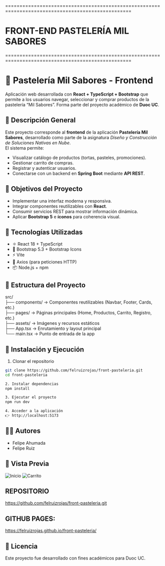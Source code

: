 ==================================================================================================
# FRONT-END PASTELERÍA MIL SABORES
==================================================================================================

# 🍰 Pastelería Mil Sabores - Frontend

Aplicación web desarrollada con **React + TypeScript + Bootstrap** que permite a los usuarios navegar, seleccionar y comprar productos de la pastelería “Mil Sabores”. Forma parte del proyecto académico de **Duoc UC**.

## 📝 Descripción General
Este proyecto corresponde al **frontend** de la aplicación **Pastelería Mil Sabores**, desarrollado como parte de la asignatura *Diseño y Construcción de Soluciones Nativas en Nube*.  
El sistema permite:
- Visualizar catálogo de productos (tortas, pasteles, promociones).  
- Gestionar carrito de compras.  
- Registrar y autenticar usuarios.  
- Conectarse con un backend en **Spring Boot** mediante **API REST**.

## 🎯 Objetivos del Proyecto
- Implementar una interfaz moderna y responsiva.  
- Integrar componentes reutilizables con **React**.  
- Consumir servicios REST para mostrar información dinámica.  
- Aplicar **Bootstrap 5** e **íconos** para coherencia visual.  

## 🧱 Tecnologías Utilizadas
- ⚛️ React 18 + TypeScript  
- 🎨 Bootstrap 5.3 + Bootstrap Icons  
- ⚡ Vite  
- 🔗 Axios (para peticiones HTTP)  
- 📦 Node.js + npm  

## 📂 Estructura del Proyecto
src/  
├── components/ → Componentes reutilizables (Navbar, Footer, Cards, etc.)  
├── pages/ → Páginas principales (Home, Productos, Carrito, Registro, etc.)  
├── assets/ → Imágenes y recursos estáticos  
├── App.tsx → Enrutamiento y layout principal  
└── main.tsx → Punto de entrada de la app

## 🚀 Instalación y Ejecución

1. Clonar el repositorio  
```bash
git clone https://github.com/felruizrojas/front-pasteleria.git
cd front-pasteleria

2. Instalar dependencias
npm install

3. Ejecutar el proyecto
npm run dev

4. Acceder a la aplicación
👉 http://localhost:5173
```

## 👨‍💻 Autores
- Felipe Ahumada
- Felipe Ruiz

## 📸 Vista Previa
![Inicio](./public/screenshots/home.png)
![Carrito](./public/screenshots/cart.png)

## REPOSITORIO
https://github.com/felruizrojas/front-pasteleria.git

## GITHUB PAGES:
https://felruizrojas.github.io/front-pasteleria/

## 📜 Licencia
Este proyecto fue desarrollado con fines académicos para Duoc UC.
